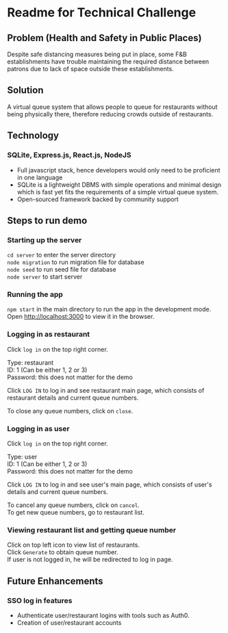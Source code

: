 # Readme for Technical Challenge

## Problem (Health and Safety in Public Places)

Despite safe distancing measures being put in place, some F&B establishments have trouble maintaining the required distance between patrons due to lack of space outside these establishments.

## Solution

A virtual queue system that allows people to queue for restaurants without being physically there, therefore reducing crowds outside of restaurants.

## Technology
### SQLite, Express.js, React.js, NodeJS
- Full javascript stack, hence developers would only need to be proficient in one language
- SQLite is a lightweight DBMS with simple operations and minimal design which is fast yet fits the requirements of a simple virtual queue system.
- Open-sourced framework backed by community support
## Steps to run demo
### Starting up the server
`cd server` to enter the server directory\
`node migration` to run migration file for database\
`node seed` to run seed file for database\
`node server` to start server
### Running the app
`npm start` in the main directory to run the app in the development mode.\
Open [http://localhost:3000](http://localhost:3000) to view it in the browser.
### Logging in as restaurant
Click `log in` on the top right corner.

Type: restaurant\
ID: 1 (Can be either 1, 2 or 3)\
Password: this does not matter for the demo

Click `LOG IN` to log in and see restaurant main page, which consists of restaurant details and current queue numbers.

To close any queue numbers, click on `close`.
### Logging in as user
Click `log in` on the top right corner.

Type: user\
ID: 1 (Can be either 1, 2 or 3)\
Password: this does not matter for the demo

Click `LOG IN` to log in and see user's main page, which consists of user's details and current queue numbers.

To cancel any queue numbers, click on `cancel`.\
To get new queue numbers, go to restaurant list.
### Viewing restaurant list and getting queue number
Click on top left icon to view list of restaurants.\
Click `Generate` to obtain queue number.\
If user is not logged in, he will be redirected to log in page.
## Future Enhancements
### SSO log in features
- Authenticate user/restaurant logins with tools such as Auth0.
- Creation of user/restaurant accounts

